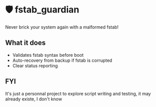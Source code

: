# 🛡️ fstab_guardian

Never brick your system again with a malformed fstab!

## What it does
- Validates fstab syntax before boot
- Auto-recovery from backup if fstab is corrupted  
- Clear status reporting

## FYI
It's just a personnal project to explore script writing and testing, it may already existe, I don't know